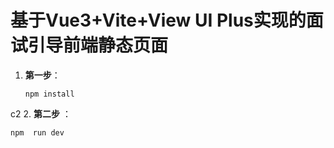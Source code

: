 # 基于Vue3+Vite+View UI Plus实现的面试引导前端静态页面

1. **第一步**：

   ```
   npm install
   ```
c2
2. **第二步**  ：

   ```
   npm  run dev
   ```

   

